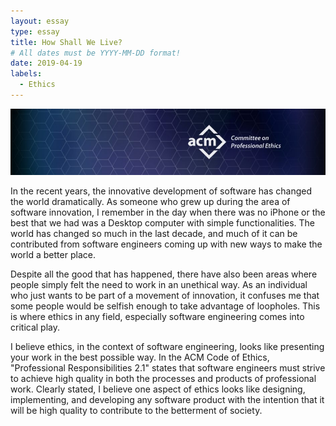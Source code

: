 ```yaml
---
layout: essay
type: essay
title: How Shall We Live?
# All dates must be YYYY-MM-DD format!
date: 2019-04-19
labels:
  - Ethics
---
```


<img class="ui image" src="../images/acm-banner.jpg">

In the recent years, the innovative development of software has changed the world dramatically. As someone who grew up during the area of software innovation, I remember in the day when there was no iPhone or the best that we had was a Desktop computer with simple functionalities. The world has changed so much in the last decade, and much of it can be contributed from software engineers coming up with new ways to make the world a better place. 

Despite all the good that has happened, there have also been areas where people simply felt the need to work in an unethical way. As an individual who just wants to be part of a movement of innovation, it confuses me that some people would be selfish enough to take advantage of loopholes. This is where ethics in any field, especially software engineering comes into critical play. 

I believe ethics, in the context of software engineering, looks like presenting your work in the best possible way. In the ACM Code of Ethics, "Professional Responsibilities 2.1" states that software engineers must strive to achieve high quality in both the processes and products of professional work. Clearly stated, I believe one aspect of ethics looks like designing, implementing, and developing any software product with the intention that it will be high quality to contribute to the betterment of society. 
